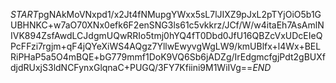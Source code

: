 $START$pgNAkMoVNxpd1/x2Jt4fNMupgYWxx5sL7lJIXZ9pJxL2pTYjOiO5b1GUBHNKC+w7aO70XNx0efk6F2enSNG3ls61c5vkkrz/JCf/W/w4itaEh7AsAmlNIVK894ZsfAwdLCJdgmUQwRRIo5tmj0hYQ4fT0Dbd0JfU16QBZcVxUDcEIeQPcFFzi7rgjm+qF4jQYeXiWS4AQgz7YllwEwyvgWgLW9/kmUBlfx+l4Wx+BELRiPHaP5a5O4mBQE+bG779mmf1DoK9VQ6Sb6jADZg/IrEdgmcfgjPdt2gBUXfdjdRUxjS3ldNCFynxGlqnaC+PUGQ/3FY7Kfiini9M1WiIVg==$END$